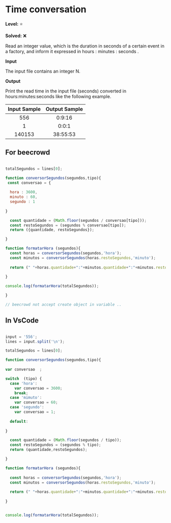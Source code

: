 # Time conversation 

**Level:** :star:

**Solved:** ❌

Read an integer value, which is the duration in seconds of a certain event in a factory, and inform it expressed in hours : minutes : seconds .

**Input**

The input file contains an integer N.

**Output** 

Print the read time in the input file (seconds) converted in hours:minutes:seconds like the following example.

|Input Sample	|Output Sample|
|:--:|:--:|
|556 | 0:9:16 |
|1 | 0:0:1 |
| 140153 | 38:55:53 |

## For beecrowd

```javascript

totalSegundos = lines[0];

function conversorSegundos(segundos,tipo){
 const conversao = {
   
  hora : 3600,
  minuto : 60,
  segundo : 1
 
}

  const quantidade = (Math.floor(segundos / conversao[tipo]));
  const restoSegundos = (segundos % conversao[tipo]);
  return ({quantidade, restoSegundos});

}

function formatarHora (segundos){
  const horas = conversorSegundos(segundos,'hora');
  const minutos = conversorSegundos(horas.restoSegundos,'minuto');
  
  return (" "+horas.quantidade+":"+minutos.quantidade+":"+minutos.restoSegundos);
  
}

console.log(formatarHora(totalSegundos));

}

// beecrowd not accept create object in variable ..

```

## In VsCode 

```javascript 

input = '556';
lines = input.split('\n');

totalSegundos = lines[0];

function conversorSegundos(segundos,tipo){
 
var conversao  ;

switch  (tipo) {
  case 'hora':
    var conversao = 3600;
    break;
  case 'mimuto':
    var conversao = 60;
  case 'segundo':
    var conversao = 1;
  
  default:
    
}

  const quantidade = (Math.floor(segundos / tipo));
  const restoSegundos = (segundos % tipo);
  return (quantidade,restoSegundos);

}

function formatarHora (segundos){
  
  const horas = conversorSegundos(segundos,'hora');
  const minutos = conversorSegundos(horas.restoSegundos,'minuto');
  
  return (" "+horas.quantidade+":"+minutos.quantidade+":"+minutos.restoSegundos);
  
}


console.log(formatarHora(totalSegundos));

```